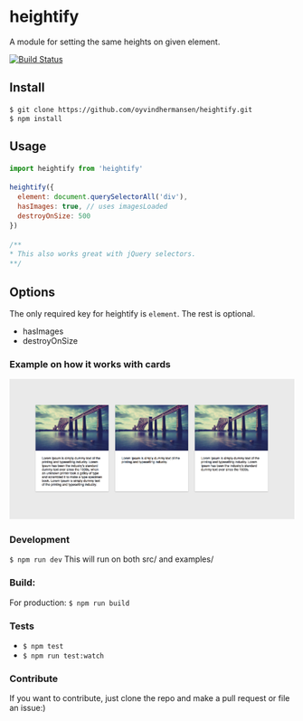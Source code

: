 # heightify

A module for setting the same heights on given element.

[![Build Status](https://travis-ci.org/oyvindhermansen/heightify.svg?branch=develop)](https://travis-ci.org/oyvindhermansen/heightify)

## Install
```
$ git clone https://github.com/oyvindhermansen/heightify.git
$ npm install
```

## Usage
```javascript
import heightify from 'heightify'

heightify({
  element: document.querySelectorAll('div'),
  hasImages: true, // uses imagesLoaded
  destroyOnSize: 500
})

/**
* This also works great with jQuery selectors.
**/

```

## Options

The only required key for heightify is `element`.
The rest is optional.

* hasImages
* destroyOnSize

### Example on how it works with cards
![alt tag](examples/example.png)

### Development
`$ npm run dev`
This will run on both src/ and examples/

### Build:
For production:
`$ npm run build`

### Tests
* `$ npm test`
* `$ npm run test:watch`

### Contribute
If you want to contribute, just clone the repo and make a pull request or file an issue:)
